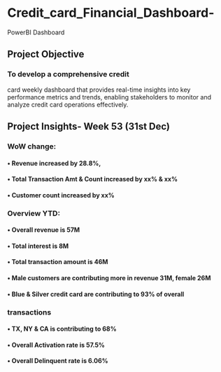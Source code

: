 # Credit_card_Financial_Dashboard-
PowerBI Dashboard
## Project Objective
### To develop a comprehensive credit 
card weekly dashboard that 
provides real-time insights into key 
performance metrics and trends, 
enabling stakeholders to monitor 
and analyze credit card operations 
effectively.
## Project Insights- Week 53 (31st Dec)
### WoW change: 
 #### • Revenue increased by 28.8%, 
 #### • Total Transaction Amt & Count increased by xx% & xx%
 #### • Customer count increased by xx%
 ### Overview YTD:
 #### • Overall revenue is 57M
 #### • Total interest is 8M
 #### • Total transaction amount is 46M
 #### • Male customers are contributing more in revenue 31M, female 26M
 #### • Blue & Silver credit card are contributing to 93% of overall 
### transactions
 #### • TX, NY & CA is contributing to 68%
 #### • Overall Activation rate is 57.5%
 #### • Overall Delinquent rate is 6.06%

